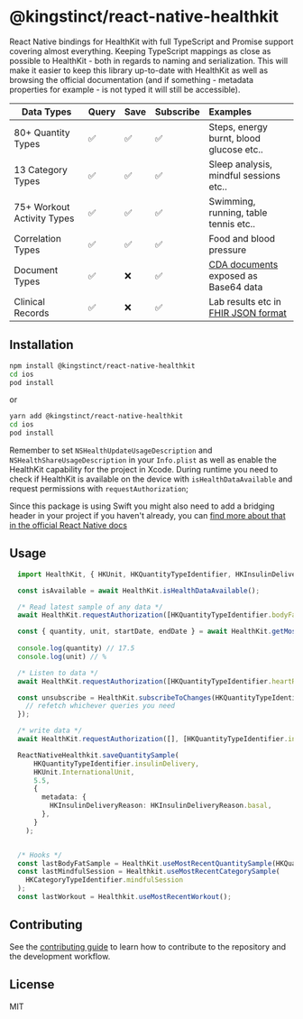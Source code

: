 # @kingstinct/react-native-healthkit

React Native bindings for HealthKit with full TypeScript and Promise support covering almost everything. Keeping TypeScript mappings as close as possible to HealthKit - both in regards to naming and serialization. This will make it easier to keep this library up-to-date with HealthKit as well as browsing the official documentation (and if something - metadata properties for example - is not typed it will still be accessible).

| Data Types                  | Query | Save  | Subscribe | Examples                               |
| ----------------------------|:------|:------|:----------|:---------------------------------------|
| 80+ Quantity Types          | ✅    | ✅    | ✅       | Steps, energy burnt, blood glucose etc.. |
| 13 Category Types           | ✅    | ✅    | ✅       | Sleep analysis, mindful sessions etc.. |
| 75+ Workout Activity Types  | ✅    | ✅    | ✅       | Swimming, running, table tennis etc..  |
| Correlation Types           | ✅    | ✅    | ✅       | Food and blood pressure                |
| Document Types              | ✅    | ❌    | ✅       | [CDA documents](https://developer.apple.com/documentation/healthkit/hkcdadocument) exposed as Base64 data  |
| Clinical Records            | ✅    | ❌    | ✅       | Lab results etc in [FHIR JSON format](https://www.hl7.org/fhir/json.html)  |

## Installation

```sh
npm install @kingstinct/react-native-healthkit
cd ios
pod install
```

or

```sh
yarn add @kingstinct/react-native-healthkit
cd ios
pod install
```

Remember to set `NSHealthUpdateUsageDescription` and `NSHealthShareUsageDescription` in your `Info.plist` as well as enable the HealthKit capability for the project in Xcode. During runtime you need to check if HealthKit is available on the device with `isHealthDataAvailable` and request permissions with `requestAuthorization`;

Since this package is using Swift you might also need to add a bridging header in your project if you haven't already, you can [find more about that in the official React Native docs](https://reactnative.dev/docs/native-modules-ios#exporting-swift)

## Usage

```TypeScript
  import HealthKit, { HKUnit, HKQuantityTypeIdentifier, HKInsulinDeliveryReason, HKCategoryTypeIdentifier } from '@kingstinct/react-native-healthkit';

  const isAvailable = await HealthKit.isHealthDataAvailable();

  /* Read latest sample of any data */
  await HealthKit.requestAuthorization([HKQuantityTypeIdentifier.bodyFatPercentage]); // request read permission for bodyFatPercentage

  const { quantity, unit, startDate, endDate } = await HealthKit.getMostRecentQuantitySample(HKQuantityTypeIdentifier.bodyFatPercentage); // read latest sample
  
  console.log(quantity) // 17.5
  console.log(unit) // %

  /* Listen to data */
  await HealthKit.requestAuthorization([HKQuantityTypeIdentifier.heartRate]); // request read permission for heart rate

  const unsubscribe = HealthKit.subscribeToChanges(HKQuantityTypeIdentifier.heartRate, () => {
    // refetch whichever queries you need
  });

  /* write data */
  await HealthKit.requestAuthorization([], [HKQuantityTypeIdentifier.insulinDelivery]); // request write permission for insulin delivery

  ReactNativeHealthkit.saveQuantitySample(
      HKQuantityTypeIdentifier.insulinDelivery,
      HKUnit.InternationalUnit,
      5.5,
      {
        metadata: {
          HKInsulinDeliveryReason: HKInsulinDeliveryReason.basal,
        },
      }
    );


  /* Hooks */
  const lastBodyFatSample = HealthKit.useMostRecentQuantitySample(HKQuantityTypeIdentifier.bodyFatPercentage);
  const lastMindfulSession = Healthkit.useMostRecentCategorySample(
    HKCategoryTypeIdentifier.mindfulSession
  );
  const lastWorkout = Healthkit.useMostRecentWorkout();
```

## Contributing

See the [contributing guide](CONTRIBUTING.md) to learn how to contribute to the repository and the development workflow.

## License

MIT
